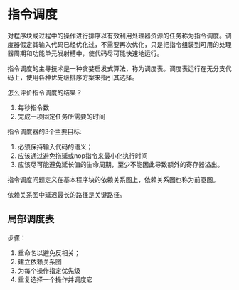 # 指令调度

对程序块或过程中的操作进行排序以有效利用处理器资源的任务称为指令调度。调度器假定其输入代码已经优化过，不需要再次优化，只是把指令组装到可用的处理器周期和功能单元发射槽中，使代码尽可能快速地运行。

指令调度的主导技术是一种贪婪启发式算法，称为调度表。调度表运行在无分支代码上，使用各种优先级排序方案来指引其选择。

怎么评价指令调度的结果？

1. 每秒指令数
2. 完成一项固定任务所需要的时间

指令调度器的3个主要目标:

1. 必须保持输入代码的语义；
2. 应该通过避免拖延或nop指令来最小化执行时间
3. 应该尽可能避免延长值的生命周期，至少不能因此导致额外的寄存器溢出。

指令调度问题定义在基本程序块的依赖关系图上，依赖关系图也称为前驱图。

依赖关系图中延迟最长的路径是关键路径。

## 局部调度表

步骤：

1. 重命名以避免反相关；
2. 建立依赖关系图
3. 为每个操作指定优先级
4. 重复选择一个操作并调度它
